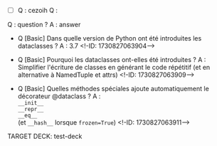 - [ ] Q : 
cezoih Q : 

Q : question ? 
A : answer 


- Q [Basic] Dans quelle version de Python ont été introduites les dataclasses ? 
A :  3.7
 <!-ID: 1730827063904-->

- Q [Basic] Pourquoi les dataclasses ont-elles été introduites ? 
A : Simplifier l'écriture de classes en générant le code répétitif (et en alternative à NamedTuple et attrs)
 <!-ID: 1730827063909-->

- Q [Basic] Quelles méthodes spéciales ajoute automatiquement le décorateur @dataclass ? 
A :  <br>`__init__` <br>`__repr__` <br>`__eq__` <br>(et `__hash__` lorsque `frozen=True`)
 <!-ID: 1730827063911-->

TARGET DECK: test-deck

